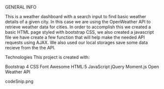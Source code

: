 GENERAL INFO

This is a weather dashboard with a search input to find basic weather details of a given city. In this case we are using the OpenWeather API to retrieve weather data for cities. 
In order to accomplish this we created a basic HTML page styled with bootstrap CSS, we also created a javascript file  we have create a few function that will help make the needed API requests using AJAX. We also used our local storages save some data recieve from the the API. 

Technologies
This project is created with:

Bootstrap 4
CSS
Font Awesome
HTML:5
JavaScript
jQuery
Moment.js
Open Weather API

codeSnip.png

